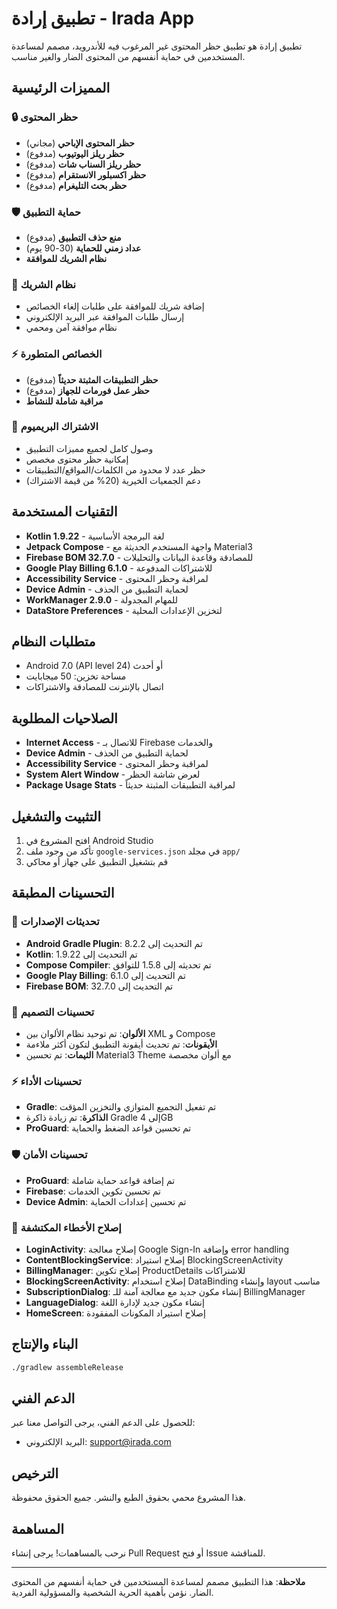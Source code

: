 # تطبيق إرادة - Irada App

تطبيق إرادة هو تطبيق حظر المحتوى غير المرغوب فيه للأندرويد، مصمم لمساعدة المستخدمين في حماية أنفسهم من المحتوى الضار والغير مناسب.

## المميزات الرئيسية

### 🔒 حظر المحتوى
- **حظر المحتوى الإباحي** (مجاني)
- **حظر ريلز اليوتيوب** (مدفوع)
- **حظر ريلز السناب شات** (مدفوع)
- **حظر اكسبلور الانستقرام** (مدفوع)
- **حظر بحث التليغرام** (مدفوع)

### 🛡️ حماية التطبيق
- **منع حذف التطبيق** (مدفوع)
- **عداد زمني للحماية** (30-90 يوم)
- **نظام الشريك للموافقة**

### 👥 نظام الشريك
- إضافة شريك للموافقة على طلبات إلغاء الخصائص
- إرسال طلبات الموافقة عبر البريد الإلكتروني
- نظام موافقة آمن ومحمي

### ⚡ الخصائص المتطورة
- **حظر التطبيقات المثبتة حديثاً** (مدفوع)
- **حظر عمل فورمات للجهاز** (مدفوع)
- **مراقبة شاملة للنشاط**

### 💎 الاشتراك البريميوم
- وصول كامل لجميع مميزات التطبيق
- إمكانية حظر محتوى مخصص
- حظر عدد لا محدود من الكلمات/المواقع/التطبيقات
- دعم الجمعيات الخيرية (20% من قيمة الاشتراك)

## التقنيات المستخدمة

- **Kotlin 1.9.22** - لغة البرمجة الأساسية
- **Jetpack Compose** - واجهة المستخدم الحديثة مع Material3
- **Firebase BOM 32.7.0** - للمصادقة وقاعدة البيانات والتحليلات
- **Google Play Billing 6.1.0** - للاشتراكات المدفوعة
- **Accessibility Service** - لمراقبة وحظر المحتوى
- **Device Admin** - لحماية التطبيق من الحذف
- **WorkManager 2.9.0** - للمهام المجدولة
- **DataStore Preferences** - لتخزين الإعدادات المحلية

## متطلبات النظام

- Android 7.0 (API level 24) أو أحدث
- مساحة تخزين: 50 ميجابايت
- اتصال بالإنترنت للمصادقة والاشتراكات

## الصلاحيات المطلوبة

- **Internet Access** - للاتصال بـ Firebase والخدمات
- **Device Admin** - لحماية التطبيق من الحذف
- **Accessibility Service** - لمراقبة وحظر المحتوى
- **System Alert Window** - لعرض شاشة الحظر
- **Package Usage Stats** - لمراقبة التطبيقات المثبتة حديثاً

## التثبيت والتشغيل

1. افتح المشروع في Android Studio
2. تأكد من وجود ملف `google-services.json` في مجلد `app/`
3. قم بتشغيل التطبيق على جهاز أو محاكي

## التحسينات المطبقة

### 🔧 تحديثات الإصدارات
- **Android Gradle Plugin**: تم التحديث إلى 8.2.2
- **Kotlin**: تم التحديث إلى 1.9.22
- **Compose Compiler**: تم تحديثه إلى 1.5.8 للتوافق
- **Google Play Billing**: تم التحديث إلى 6.1.0
- **Firebase BOM**: تم التحديث إلى 32.7.0

### 🎨 تحسينات التصميم
- **الألوان**: تم توحيد نظام الألوان بين XML و Compose
- **الأيقونات**: تم تحديث أيقونة التطبيق لتكون أكثر ملاءمة
- **الثيمات**: تم تحسين Material3 Theme مع ألوان مخصصة

### ⚡ تحسينات الأداء
- **Gradle**: تم تفعيل التجميع المتوازي والتخزين المؤقت
- **الذاكرة**: تم زيادة ذاكرة Gradle إلى 4GB
- **ProGuard**: تم تحسين قواعد الضغط والحماية

### 🛡️ تحسينات الأمان
- **ProGuard**: تم إضافة قواعد حماية شاملة
- **Firebase**: تم تحسين تكوين الخدمات
- **Device Admin**: تم تحسين إعدادات الحماية

### 🔧 إصلاح الأخطاء المكتشفة
- **LoginActivity**: إصلاح معالجة Google Sign-In وإضافة error handling
- **ContentBlockingService**: إصلاح استيراد BlockingScreenActivity
- **BillingManager**: إصلاح تكوين ProductDetails للاشتراكات
- **BlockingScreenActivity**: إصلاح استخدام DataBinding وإنشاء layout مناسب
- **SubscriptionDialog**: إنشاء مكون جديد مع معالجة آمنة للـ BillingManager
- **LanguageDialog**: إنشاء مكون جديد لإدارة اللغة
- **HomeScreen**: إصلاح استيراد المكونات المفقودة

## البناء والإنتاج

```bash
./gradlew assembleRelease
```

## الدعم الفني

للحصول على الدعم الفني، يرجى التواصل معنا عبر:
- البريد الإلكتروني: support@irada.com

## الترخيص

هذا المشروع محمي بحقوق الطبع والنشر. جميع الحقوق محفوظة.

## المساهمة

نرحب بالمساهمات! يرجى إنشاء Pull Request أو فتح Issue للمناقشة.

---

**ملاحظة**: هذا التطبيق مصمم لمساعدة المستخدمين في حماية أنفسهم من المحتوى الضار. نؤمن بأهمية الحرية الشخصية والمسؤولية الفردية.
